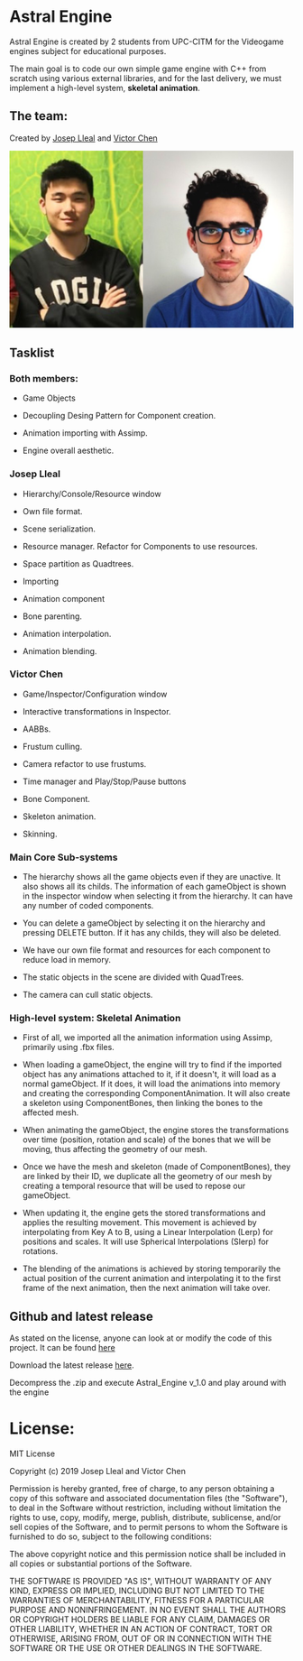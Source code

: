 # Astral Engine

Astral Engine is created by 2 students from UPC-CITM for the Videogame engines subject for educational purposes. 

The main goal is to code our own simple game engine with C++ from scratch using various external libraries, and for the last delivery, we must implement a high-level system, **skeletal animation**.

## The team: 

Created by [Josep Lleal](https://github.com/JosepLleal) and [Victor Chen](https://github.com/Scarzard)

<p align="center">
  <img  src="https://raw.githubusercontent.com/Scarzard/Astral_Engine/master/docs/Victor%26Josep.png">
</p>

## Tasklist

### Both members:

- Game Objects

- Decoupling Desing Pattern for Component creation.

- Animation importing with Assimp.

- Engine overall aesthetic.

### Josep Lleal

- Hierarchy/Console/Resource window

- Own file format.

- Scene serialization.

- Resource manager. Refactor for Components to use resources.

- Space partition as Quadtrees.

- Importing

- Animation component

- Bone parenting.

- Animation interpolation.

- Animation blending.

### Victor Chen

- Game/Inspector/Configuration window

- Interactive transformations in Inspector.

- AABBs.

- Frustum culling.

- Camera refactor to use frustums.

- Time manager and Play/Stop/Pause buttons

- Bone Component.

- Skeleton animation.

- Skinning. 

###  Main Core Sub-systems

- The hierarchy shows all the game objects even if they are unactive. It also shows all its childs. The information of each gameObject is shown in the inspector window when selecting it from the hierarchy.
It can have any number of coded components.

- You can delete a gameObject by selecting it on the hierarchy and pressing DELETE button. If it has any childs, they will also be deleted.

- We have our own file format and resources for each component to reduce load in memory.

- The static objects in the scene are divided with QuadTrees.

- The camera can cull static objects.

### High-level system: Skeletal Animation

- First of all, we imported all the animation information using Assimp, primarily using .fbx files.

- When loading a gameObject, the engine will try to find if the imported object has any animations attached to it, if it doesn't, it will load as a normal gameObject.
If it does, it will load the animations into memory and creating the corresponding ComponentAnimation. It will also create a skeleton using ComponentBones, then linking the
bones to the affected mesh.

- When animating the gameObject, the engine stores the transformations over time (position, rotation and scale) of the bones that we will be moving, thus affecting the geometry of our mesh.

- Once we have the mesh and skeleton (made of ComponentBones), they are linked by their ID, we duplicate all the geometry of our mesh by creating a temporal resource that will be used to repose our gameObject.

- When updating it, the engine gets the stored transformations and applies the resulting movement. This movement is achieved by interpolating from Key A to B, using a Linear Interpolation (Lerp) for positions and scales. It will use Spherical Interpolations (Slerp) for rotations.

- The blending of the animations is achieved by storing temporarily the actual position of the current animation and interpolating it to the first frame of the next animation, then the next animation will take over.

## Github and latest release

As stated on the license, anyone can look at or modify the code of this project. 
It can be found [here](https://github.com/Scarzard/Astral_Engine)

Download the latest release [here](https://github.com/Scarzard/Astral_Engine/releases). 

Decompress the .zip and execute Astral_Engine v_1.0 and play around with the engine
   
# License:

MIT License

Copyright (c) 2019 Josep Lleal and Victor Chen

Permission is hereby granted, free of charge, to any person obtaining a copy
of this software and associated documentation files (the "Software"), to deal
in the Software without restriction, including without limitation the rights
to use, copy, modify, merge, publish, distribute, sublicense, and/or sell
copies of the Software, and to permit persons to whom the Software is
furnished to do so, subject to the following conditions:

The above copyright notice and this permission notice shall be included in all
copies or substantial portions of the Software.

THE SOFTWARE IS PROVIDED "AS IS", WITHOUT WARRANTY OF ANY KIND, EXPRESS OR
IMPLIED, INCLUDING BUT NOT LIMITED TO THE WARRANTIES OF MERCHANTABILITY,
FITNESS FOR A PARTICULAR PURPOSE AND NONINFRINGEMENT. IN NO EVENT SHALL THE
AUTHORS OR COPYRIGHT HOLDERS BE LIABLE FOR ANY CLAIM, DAMAGES OR OTHER
LIABILITY, WHETHER IN AN ACTION OF CONTRACT, TORT OR OTHERWISE, ARISING FROM,
OUT OF OR IN CONNECTION WITH THE SOFTWARE OR THE USE OR OTHER DEALINGS IN THE
SOFTWARE.